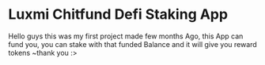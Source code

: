 ﻿# Luxmi Chitfund Defi Staking App 
 Hello guys this was my first project made few months Ago, this App can fund you, you can stake with that funded Balance and it will give you reward tokens
 ~thank you :>
